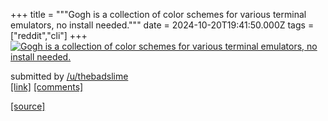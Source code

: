 +++
title = """Gogh is a collection of color schemes for various terminal emulators, no install needed."""
date = 2024-10-20T19:41:50.000Z
tags = ["reddit","cli"]
+++
[![ Gogh is a collection of color schemes for various terminal emulators, no install needed.](https://external-preview.redd.it/QpQrR_perCdxVCWtUryFv-QMowNV7GfWFZ11tigZRmw.jpg?width=640&crop=smart&auto=webp&s=3f56c6d493e8add47fb87c7834bacf1f36570bf2 " Gogh is a collection of color schemes for various terminal emulators, no install needed.")](https://www.reddit.com/r/commandline/comments/1g875fg/gogh_is_a_collection_of_color_schemes_for_various/)

submitted by [/u/thebadslime](https://www.reddit.com/user/thebadslime)  
[\[link\]](https://github.com/Gogh-Co/Gogh) [\[comments\]](https://www.reddit.com/r/commandline/comments/1g875fg/gogh_is_a_collection_of_color_schemes_for_various/)

[[source]](https://www.reddit.com/r/commandline/comments/1g875fg/gogh_is_a_collection_of_color_schemes_for_various/)
